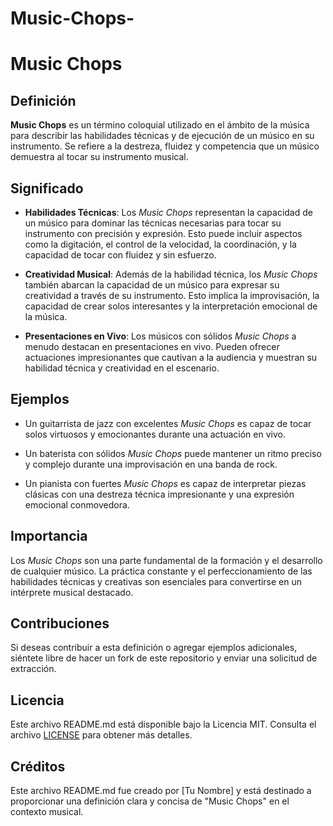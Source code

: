 # Music-Chops-
# Music Chops

## Definición

**Music Chops** es un término coloquial utilizado en el ámbito de la música para describir las habilidades técnicas y de ejecución de un músico en su instrumento. Se refiere a la destreza, fluidez y competencia que un músico demuestra al tocar su instrumento musical.

## Significado

- **Habilidades Técnicas**: Los *Music Chops* representan la capacidad de un músico para dominar las técnicas necesarias para tocar su instrumento con precisión y expresión. Esto puede incluir aspectos como la digitación, el control de la velocidad, la coordinación, y la capacidad de tocar con fluidez y sin esfuerzo.

- **Creatividad Musical**: Además de la habilidad técnica, los *Music Chops* también abarcan la capacidad de un músico para expresar su creatividad a través de su instrumento. Esto implica la improvisación, la capacidad de crear solos interesantes y la interpretación emocional de la música.

- **Presentaciones en Vivo**: Los músicos con sólidos *Music Chops* a menudo destacan en presentaciones en vivo. Pueden ofrecer actuaciones impresionantes que cautivan a la audiencia y muestran su habilidad técnica y creatividad en el escenario.

## Ejemplos

- Un guitarrista de jazz con excelentes *Music Chops* es capaz de tocar solos virtuosos y emocionantes durante una actuación en vivo.

- Un baterista con sólidos *Music Chops* puede mantener un ritmo preciso y complejo durante una improvisación en una banda de rock.

- Un pianista con fuertes *Music Chops* es capaz de interpretar piezas clásicas con una destreza técnica impresionante y una expresión emocional conmovedora.

## Importancia

Los *Music Chops* son una parte fundamental de la formación y el desarrollo de cualquier músico. La práctica constante y el perfeccionamiento de las habilidades técnicas y creativas son esenciales para convertirse en un intérprete musical destacado.

## Contribuciones

Si deseas contribuir a esta definición o agregar ejemplos adicionales, siéntete libre de hacer un fork de este repositorio y enviar una solicitud de extracción.

## Licencia

Este archivo README.md está disponible bajo la Licencia MIT. Consulta el archivo [LICENSE](LICENSE) para obtener más detalles.

## Créditos

Este archivo README.md fue creado por [Tu Nombre] y está destinado a proporcionar una definición clara y concisa de "Music Chops" en el contexto musical.
